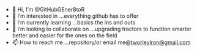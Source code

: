 - 👋 Hi, I’m @GitHubGEner8toR
- 👀 I’m interested in ...everything github has to offer
- 🌱 I’m currently learning ...basics the ins and outs
- 💞️ I’m looking to collaborate on ...upgrading tractors to function smarter better and easier for the ones on the field
- 📫 How to reach me ...repository/or email me@tworleylron@gmail.com

<!---
GitHubGEner8toR/GitHubGEner8toR is a ✨ special ✨ repository because its `README.md` (this file) appears on your GitHub profile.
You can click the Preview link to take a look at your changes.
--->
